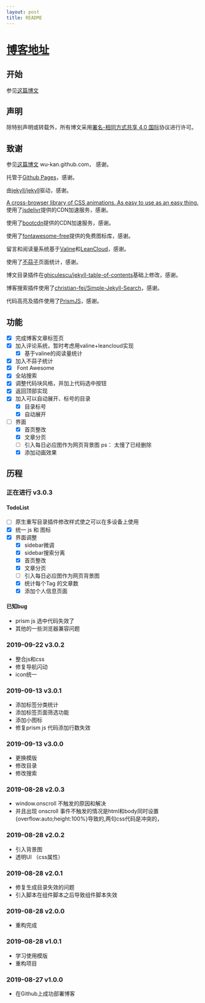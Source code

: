 ```yaml
---
layout: post
title: README
---
```


# [博客地址](https://xtruet.github.io)

## 开始

参见[这篇博文](https://wu-kan.github.io/posts/博客搭建/基于Jekyll搭建个人博客)

## 声明

除特别声明或转载外，所有博文采用[署名-相同方式共享 4.0 国际](https://creativecommons.org/licenses/by-sa/4.0/deed.zh)协议进行许可。


## 致谢

参见[这篇博文](https://wu-kan.github.io/posts/博客搭建/基于Jekyll搭建个人博客) wu-kan.github.com， 感谢。

托管于[Github Pages](https://pages.github.com/)，感谢。

由[jekyll/jekyll](https://github.com/jekyll/jekyll)驱动，感谢。

[A cross-browser library of CSS animations. As easy to use as an easy thing.](http://daneden.github.io/animate.css) 
使用了[jsdelivr](https://www.jsdelivr.com/)提供的CDN加速服务，感谢。

使用了[bootcdn](https://www.bootcdn.cn/)提供的CDN加速服务，感谢。

使用了[<i class="fab fa-font-awesome"></i>fontawesome-free](https://fontawesome.com/)提供的免费图标库，感谢。

留言和阅读量系统基于[Valine](https://valine.js.org/)和[LeanCloud](https://leancloud.cn/)，感谢。

使用了[不蒜子](http://busuanzi.ibruce.info/)页面统计，感谢。

博文目录插件在[ghiculescu/jekyll-table-of-contents](https://github.com/ghiculescu/jekyll-table-of-contents)基础上修改，感谢。

博客搜索插件使用了[christian-fei/Simple-Jekyll-Search](https://github.com/christian-fei/Simple-Jekyll-Search)，感谢。

代码高亮及插件使用了[PrismJS](https://prismjs.com/)，感谢。


## 功能

- [x] 完成博客文章标签页
- [x] 加入评论系统，暂时考虑用valine+leancloud实现
  - [x] 基于valine的阅读量统计
- [x] 加入不蒜子统计
- [x] <i class="fab fa-font-awesome"></i> Font Awesome
- [x] 全站搜索
- [x] 调整代码块风格，并加上代码选中按钮
- [x] 返回顶部实现
- [x] 加入可以自动展开、标号的目录
  - [x] 目录标号
  - [x] 自动展开
- [ ] 界面
  - [x] 首页整改
  - [x] 文章分页
  - [ ] 引入每日必应图作为网页背景图 ps： 太慢了已经删除
  - [x] 添加动画效果

## 历程

### 正在进行 v3.0.3

#### TodoList

- [ ] 原生重写目录插件修改样式使之可以在多设备上使用
- [x] 统一 js 和 图标 
- [x] 界面调整
  - [x] sidebar微调
  - [x] sidebar搜索分离
  - [x] 首页整改
  - [x] 文章分页
  - [ ] 引入每日必应图作为网页背景图
  - [x] 统计每个Tag 的文章数
  - [x] 添加个人信息页面

#### 已知bug
- prism js  选中代码失效了
- 其他的一些浏览器兼容问题

### 2019-09-22 v3.0.2

- 整合js和css
- 修复导航闪动
- icon统一


### 2019-09-13 v3.0.1

- 添加标签分类统计
- 添加标签页面筛选功能
- 添加小图标
- 修复prism js 代码添加行数失效

### 2019-09-13 v3.0.0

- 更换模版
- 修改目录
- 修改搜索

### 2019-08-28 v2.0.3

- window.onscroll 不触发的原因和解决
- 并且出现 onscroll 事件不触发的情况是html和body同时设置{overflow:auto;height:100%}导致的,两句css代码是冲突的，

### 2019-08-28 v2.0.2

- 引入背景图
- 透明UI （css属性）

### 2019-08-28 v2.0.1

- 修复生成目录失效的问题
- 引入脚本在组件脚本之后导致组件脚本失效

### 2019-08-28 v2.0.0

- 重构完成

### 2019-08-28 v1.0.1

- 学习使用模版
- 重构项目

### 2019-08-27 v1.0.0

- 在Github上成功部署博客

